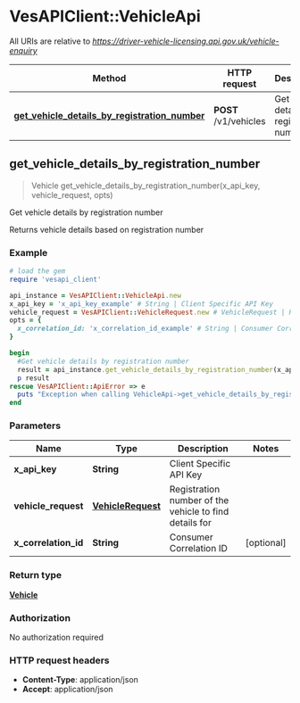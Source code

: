 # VesAPIClient::VehicleApi

All URIs are relative to *https://driver-vehicle-licensing.api.gov.uk/vehicle-enquiry*

Method | HTTP request | Description
------------- | ------------- | -------------
[**get_vehicle_details_by_registration_number**](VehicleApi.md#get_vehicle_details_by_registration_number) | **POST** /v1/vehicles | Get vehicle details by registration number



## get_vehicle_details_by_registration_number

> Vehicle get_vehicle_details_by_registration_number(x_api_key, vehicle_request, opts)

Get vehicle details by registration number

Returns vehicle details based on registration number

### Example

```ruby
# load the gem
require 'vesapi_client'

api_instance = VesAPIClient::VehicleApi.new
x_api_key = 'x_api_key_example' # String | Client Specific API Key
vehicle_request = VesAPIClient::VehicleRequest.new # VehicleRequest | Registration number of the vehicle to find details for
opts = {
  x_correlation_id: 'x_correlation_id_example' # String | Consumer Correlation ID
}

begin
  #Get vehicle details by registration number
  result = api_instance.get_vehicle_details_by_registration_number(x_api_key, vehicle_request, opts)
  p result
rescue VesAPIClient::ApiError => e
  puts "Exception when calling VehicleApi->get_vehicle_details_by_registration_number: #{e}"
end
```

### Parameters


Name | Type | Description  | Notes
------------- | ------------- | ------------- | -------------
 **x_api_key** | **String**| Client Specific API Key | 
 **vehicle_request** | [**VehicleRequest**](VehicleRequest.md)| Registration number of the vehicle to find details for | 
 **x_correlation_id** | **String**| Consumer Correlation ID | [optional] 

### Return type

[**Vehicle**](Vehicle.md)

### Authorization

No authorization required

### HTTP request headers

- **Content-Type**: application/json
- **Accept**: application/json

